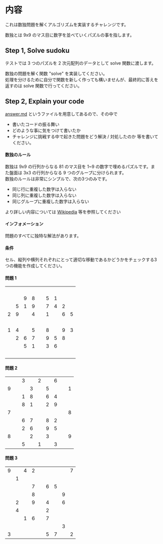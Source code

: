 # 内容
これは数独問題を解くアルゴリズムを実装するチャレンジです。

数独とは 9x9 のマス目に数字を並べていくパズルの事を指します。

## Step 1, Solve sudoku

テストでは 3 つのパズルを 2 次元配列のデータとして solve 関数に渡します。

数独の問題を解く関数 "solve" を実装してください。  
処理を分けるために自分で関数を新しく作っても構いませんが、最終的に答えを返すのは solve 関数で行ってください。

## Step 2, Explain your code
[answer.md](./answer.md) というファイルを用意してあるので、その中で
- 書いたコードの振る舞い
- どのような事に気をつけて書いたか
- チャレンジに挑戦する中で起きた問題をどう解決 / 対処したのか
等を書いてください。


#### 数独のルール
数独は 9x9 の行列からなる 81 のマス目を 1~9 の数字で埋めるパズルです。また盤面は 3x3 の行列からなる 9 つのグループに分けられます。  
数独のルールは非常にシンプルで、次の3つのみです。
- 同じ行に重複した数字は入らない
- 同じ列に重複した数字は入らない
- 同じグループに重複した数字は入らない

より詳しい内容については [Wikipedia](https://ja.wikipedia.org/wiki/%E6%95%B0%E7%8B%AC) 等を参照してください
#### インフォメーション

問題のすべてに独特な解法があります。

#### 条件

セル、縦列や横列それぞれにとって適切な移動であるかどうかをチェックする3つの機能を作成してください。

#### 問題 1

<table><tr><td>&nbsp;</td><td>&nbsp;</td><td>&nbsp;</td><td>&nbsp;</td><td>&nbsp;</td><td>&nbsp;</td><td>&nbsp;</td><td>&nbsp;</td><td>&nbsp;</td></tr><tr><td>&nbsp;</td><td>&nbsp;</td><td>9</td><td>8</td><td>&nbsp;</td><td>5</td><td>1</td><td>&nbsp;</td><td>&nbsp;</td></tr><tr><td>&nbsp;</td><td>5</td><td>1</td><td>9</td><td>&nbsp;</td><td>7</td><td>4</td><td>2</td><td>&nbsp;</td></tr><tr><td>2</td><td>9</td><td>&nbsp;</td><td>4</td><td>&nbsp;</td><td>1</td><td>&nbsp;</td><td>6</td><td>5</td></tr><tr><td>&nbsp;</td><td>&nbsp;</td><td>&nbsp;</td><td>&nbsp;</td><td>&nbsp;</td><td>&nbsp;</td><td>&nbsp;</td><td>&nbsp;</td><td>&nbsp;</td></tr><tr><td>1</td><td>4</td><td>&nbsp;</td><td>5</td><td>&nbsp;</td><td>8</td><td>&nbsp;</td><td>9</td><td>3</td></tr><tr><td>&nbsp;</td><td>2</td><td>6</td><td>7</td><td>&nbsp;</td><td>9</td><td>5</td><td>8</td><td>&nbsp;</td></tr><tr><td>&nbsp;</td><td>&nbsp;</td><td>5</td><td>1</td><td>&nbsp;</td><td>3</td><td>6</td><td>&nbsp;</td><td>&nbsp;</td></tr><tr><td>&nbsp;</td><td>&nbsp;</td><td>&nbsp;</td><td>&nbsp;</td><td>&nbsp;</td><td>&nbsp;</td><td>&nbsp;</td><td>&nbsp;</td><td>&nbsp;</td></tr></table>

#### 問題 2

<table><tr><td>&nbsp;</td><td>&nbsp;</td><td>3</td><td>&nbsp;</td><td>2</td><td>&nbsp;</td><td>6</td><td>&nbsp;</td><td>&nbsp;</td></tr><tr><td>9</td><td>&nbsp;</td><td>&nbsp;</td><td>3</td><td>&nbsp;</td><td>5</td><td>&nbsp;</td><td>&nbsp;</td><td>1</td></tr><tr><td>&nbsp;</td><td>&nbsp;</td><td>1</td><td>8</td><td>&nbsp;</td><td>6</td><td>4</td><td>&nbsp;</td><td>&nbsp;</td></tr><tr><td>&nbsp;</td><td>&nbsp;</td><td>8</td><td>1</td><td>&nbsp;</td><td>2</td><td>9</td><td>&nbsp;</td><td>&nbsp;</td></tr><tr><td>7</td><td>&nbsp;</td><td>&nbsp;</td><td>&nbsp;</td><td>&nbsp;</td><td>&nbsp;</td><td>&nbsp;</td><td>&nbsp;</td><td>8</td></tr><tr><td>&nbsp;</td><td>&nbsp;</td><td>6</td><td>7</td><td>&nbsp;</td><td>8</td><td>2</td><td>&nbsp;</td><td>&nbsp;</td></tr><tr><td>&nbsp;</td><td>&nbsp;</td><td>2</td><td>6</td><td>&nbsp;</td><td>9</td><td>5</td><td>&nbsp;</td><td>&nbsp;</td></tr><tr><td>8</td><td>&nbsp;</td><td>&nbsp;</td><td>2</td><td>&nbsp;</td><td>3</td><td>&nbsp;</td><td>&nbsp;</td><td>9</td></tr><tr><td>&nbsp;</td><td>&nbsp;</td><td>5</td><td>&nbsp;</td><td>1</td><td>&nbsp;</td><td>3</td><td>&nbsp;</td><td>&nbsp;</td></tr></table>

#### 問題 3

<table><tr><td>9</td><td>&nbsp;</td><td>4</td><td>2</td><td>&nbsp;</td><td>&nbsp;</td><td>&nbsp;</td><td>&nbsp;</td><td>7</td></tr><tr><td>&nbsp;</td><td>1</td><td>&nbsp;</td><td>&nbsp;</td><td>&nbsp;</td><td>&nbsp;</td><td>&nbsp;</td><td>&nbsp;</td><td>&nbsp;</td></tr><tr><td>&nbsp;</td><td>&nbsp;</td><td>&nbsp;</td><td>7</td><td>&nbsp;</td><td>6</td><td>5</td><td>&nbsp;</td><td>&nbsp;</td></tr><tr><td>&nbsp;</td><td>&nbsp;</td><td>&nbsp;</td><td>8</td><td>&nbsp;</td><td>&nbsp;</td><td>&nbsp;</td><td>9</td><td>&nbsp;</td></tr><tr><td>&nbsp;</td><td>2</td><td>&nbsp;</td><td>9</td><td>&nbsp;</td><td>4</td><td>&nbsp;</td><td>6</td><td>&nbsp;</td></tr><tr><td>&nbsp;</td><td>4</td><td>&nbsp;</td><td>&nbsp;</td><td>&nbsp;</td><td>2</td><td>&nbsp;</td><td>&nbsp;</td><td>&nbsp;</td></tr><tr><td>&nbsp;</td><td>&nbsp;</td><td>1</td><td>6</td><td>&nbsp;</td><td>7</td><td>&nbsp;</td><td>&nbsp;</td><td>&nbsp;</td></tr><tr><td>&nbsp;</td><td>&nbsp;</td><td>&nbsp;</td><td>&nbsp;</td><td>&nbsp;</td><td>&nbsp;</td><td>&nbsp;</td><td>3</td><td>&nbsp;</td></tr><tr><td>3</td><td>&nbsp;</td><td>&nbsp;</td><td>&nbsp;</td><td>&nbsp;</td><td>5</td><td>7</td><td>&nbsp;</td><td>2</td></tr></table>
